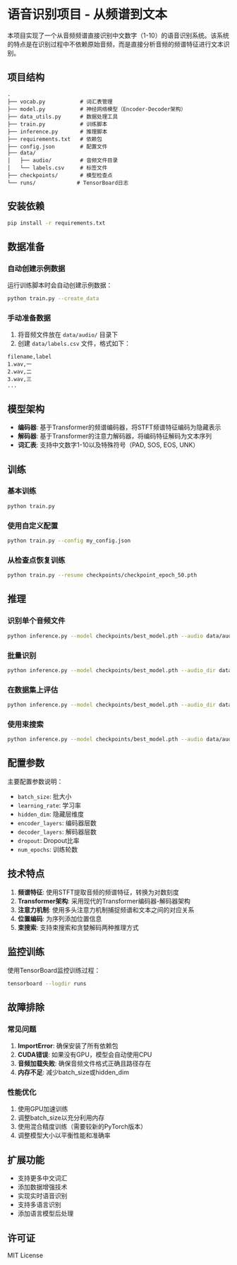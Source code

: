 # 语音识别项目 - 从频谱到文本

本项目实现了一个从音频频谱直接识别中文数字（1-10）的语音识别系统。该系统的特点是在识别过程中不依赖原始音频，而是直接分析音频的频谱特征进行文本识别。

## 项目结构

```
.
├── vocab.py           # 词汇表管理
├── model.py           # 神经网络模型（Encoder-Decoder架构）
├── data_utils.py      # 数据处理工具
├── train.py           # 训练脚本
├── inference.py       # 推理脚本
├── requirements.txt   # 依赖包
├── config.json        # 配置文件
├── data/
│   ├── audio/         # 音频文件目录
│   └── labels.csv     # 标签文件
├── checkpoints/       # 模型检查点
└── runs/             # TensorBoard日志
```

## 安装依赖

```bash
pip install -r requirements.txt
```

## 数据准备

### 自动创建示例数据

运行训练脚本时会自动创建示例数据：

```bash
python train.py --create_data
```

### 手动准备数据

1. 将音频文件放在 `data/audio/` 目录下
2. 创建 `data/labels.csv` 文件，格式如下：

```csv
filename,label
1.wav,一
2.wav,二
3.wav,三
...
```

## 模型架构

- **编码器**: 基于Transformer的频谱编码器，将STFT频谱特征编码为隐藏表示
- **解码器**: 基于Transformer的注意力解码器，将编码特征解码为文本序列
- **词汇表**: 支持中文数字1-10以及特殊符号（PAD, SOS, EOS, UNK）

## 训练

### 基本训练

```bash
python train.py
```

### 使用自定义配置

```bash
python train.py --config my_config.json
```

### 从检查点恢复训练

```bash
python train.py --resume checkpoints/checkpoint_epoch_50.pth
```

## 推理

### 识别单个音频文件

```bash
python inference.py --model checkpoints/best_model.pth --audio data/audio/1.wav
```

### 批量识别

```bash
python inference.py --model checkpoints/best_model.pth --audio_dir data/audio --output results.csv
```

### 在数据集上评估

```bash
python inference.py --model checkpoints/best_model.pth --audio_dir data/audio --labels data/labels.csv --output evaluation.csv
```

### 使用束搜索

```bash
python inference.py --model checkpoints/best_model.pth --audio data/audio/1.wav --beam_size 5
```

## 配置参数

主要配置参数说明：

- `batch_size`: 批大小
- `learning_rate`: 学习率
- `hidden_dim`: 隐藏层维度
- `encoder_layers`: 编码器层数
- `decoder_layers`: 解码器层数
- `dropout`: Dropout比率
- `num_epochs`: 训练轮数

## 技术特点

1. **频谱特征**: 使用STFT提取音频的频谱特征，转换为对数刻度
2. **Transformer架构**: 采用现代的Transformer编码器-解码器架构
3. **注意力机制**: 使用多头注意力机制捕捉频谱和文本之间的对应关系
4. **位置编码**: 为序列添加位置信息
5. **束搜索**: 支持束搜索和贪婪解码两种推理方式

## 监控训练

使用TensorBoard监控训练过程：

```bash
tensorboard --logdir runs
```

## 故障排除

### 常见问题

1. **ImportError**: 确保安装了所有依赖包
2. **CUDA错误**: 如果没有GPU，模型会自动使用CPU
3. **音频加载失败**: 确保音频文件格式正确且路径存在
4. **内存不足**: 减少batch_size或hidden_dim

### 性能优化

1. 使用GPU加速训练
2. 调整batch_size以充分利用内存
3. 使用混合精度训练（需要较新的PyTorch版本）
4. 调整模型大小以平衡性能和准确率

## 扩展功能

- 支持更多中文词汇
- 添加数据增强技术
- 实现实时语音识别
- 支持多语言识别
- 添加语言模型后处理

## 许可证

MIT License
